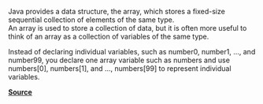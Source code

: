 Java provides a data structure, the array, which stores a fixed-size sequential collection of elements of the same type. <br>
An array is used to store a collection of data, but it is often more useful to think of an array as a collection of variables of the same type. <br>

Instead of declaring individual variables, such as number0, number1, ..., and number99, you declare one array variable such as numbers and use numbers[0], numbers[1], and ..., numbers[99] to represent individual variables. <br>


<b> <a href="https://www.tutorialspoint.com/java/java_arrays.htm">Source</a> </b>   
